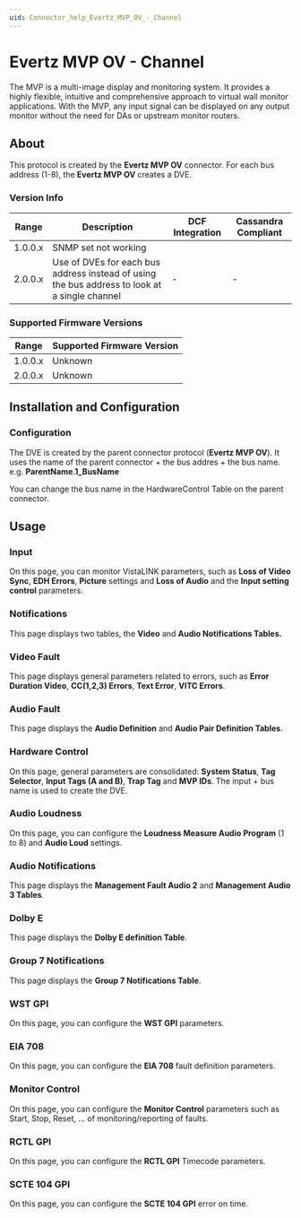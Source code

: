 ```yaml
---
uid: Connector_help_Evertz_MVP_OV_-_Channel
---
```


# Evertz MVP OV - Channel

The MVP is a multi-image display and monitoring system. It provides a highly flexible, intuitive and comprehensive approach to virtual wall monitor applications. With the MVP, any input signal can be displayed on any output monitor without the need for DAs or upstream monitor routers.

## About

This protocol is created by the **Evertz MVP OV** connector. For each bus address (1-8), the **Evertz MVP OV** creates a DVE.

### Version Info

| **Range** | **Description**                                                                            | **DCF Integration** | **Cassandra Compliant** |
|------------------|--------------------------------------------------------------------------------------------|---------------------|-------------------------|
| 1.0.0.x          | SNMP set not working                                                                       |                     |                         |
| 2.0.0.x          | Use of DVEs for each bus address instead of using the bus address to look at a single channel | \-                  | \-                      |

### Supported Firmware Versions

| Range | Supported Firmware Version |
|------------------|-----------------------------|
| 1.0.0.x          | Unknown                     |
| 2.0.0.x          | Unknown                     |

## Installation and Configuration

### Configuration

The DVE is created by the parent connector protocol (**Evertz MVP OV**). It uses the name of the parent connector + the bus addres + the bus name.
e.g. **ParentName.1_BusName**

You can change the bus name in the HardwareControl Table on the parent connector.

## Usage

### Input

On this page, you can monitor VistaLINK parameters, such as **Loss of Video Sync**, **EDH Errors**, **Picture** settings and **Loss of Audio** and the **Input setting control** parameters.

### Notifications

This page displays two tables, the **Video** and **Audio Notifications Tables.**

### Video Fault

This page displays general parameters related to errors, such as **Error Duration Video**, **CC(1,2,3) Errors**, **Text Error**, **VITC Errors**.

### Audio Fault

This page displays the **Audio Definition** and **Audio Pair Definition Tables**.

### Hardware Control

On this page, general parameters are consolidated: **System Status**, **Tag Selector**, **Input Tags (A and B)**, **Trap Tag** and **MVP IDs**. The input + bus name is used to create the DVE.

### Audio Loudness

On this page, you can configure the **Loudness Measure Audio Program** (1 to 8) and **Audio Loud** settings.

### Audio Notifications

This page displays the **Management Fault Audio 2** and **Management Audio 3 Tables**.

### Dolby E

This page displays the **Dolby E definition Table**.

### Group 7 Notifications

This page displays the **Group 7 Notifications Table**.

### WST GPI

On this page, you can configure the **WST GPI** parameters.

### EIA 708

On this page, you can configure the **EIA 708** fault definition parameters.

### Monitor Control

On this page, you can configure the **Monitor Control** parameters such as Start, Stop, Reset, ... of monitoring/reporting of faults.

### RCTL GPI

On this page, you can configure the **RCTL GPI** Timecode parameters.

### SCTE 104 GPI

On this page, you can configure the **SCTE 104 GPI** error on time.
